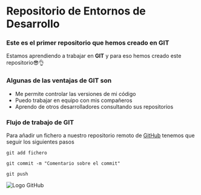 # Repositorio de Entornos de Desarrollo
### Este es el primer repositorio que hemos creado en GIT
Estamos aprendiendo a trabajar en **GIT** y para eso hemos creado este repositorio:sunglasses::ok_hand:

### Algunas de las ventajas de GIT son
- Me permite controlar las versiones de mi código
- Puedo trabajar en equipo con mis compañeros
- Aprendo de otros desarrolladores consultando sus repositorios
### Flujo de trabajo de GIT
Para añadir un fichero a nuestro repositorio remoto de [GitHub](https://www.github.com) tenemos que seguir los siguientes pasos
```console
git add fichero
```
```console
git commit -m "Comentario sobre el commit"
```
```console
git push
```
![Logo GitHub](https://play-lh.googleusercontent.com/PCpXdqvUWfCW1mXhH1Y_98yBpgsWxuTSTofy3NGMo9yBTATDyzVkqU580bfSln50bFU)
